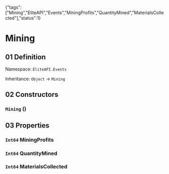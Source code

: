 {"tags":["Mining","EliteAPI","Events","MiningProfits","QuantityMined","MaterialsCollected"],"status":1}

# Mining

## 01 Definition

Namespace: `EliteAPI.Events`

Inheritance: `Object` → `Mining`

## 02 Constructors

### `Mining` ()

## 03 Properties

### `Int64` MiningProfits

### `Int64` QuantityMined

### `Int64` MaterialsCollected

